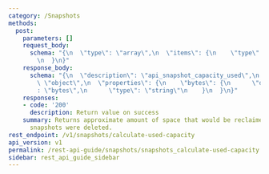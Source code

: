 ```yaml
---
category: /Snapshots
methods:
  post:
    parameters: []
    request_body:
      schema: "{\n  \"type\": \"array\",\n  \"items\": {\n    \"type\": \"number\"\
        \n  }\n}"
    response_body:
      schema: "{\n  \"description\": \"api_snapshot_capacity_used\",\n  \"type\":\
        \ \"object\",\n  \"properties\": {\n    \"bytes\": {\n      \"description\"\
        : \"bytes\",\n      \"type\": \"string\"\n    }\n  }\n}"
    responses:
    - code: '200'
      description: Return value on success
    summary: Returns approximate amount of space that would be reclaimed if all specified
      snapshots were deleted.
rest_endpoint: /v1/snapshots/calculate-used-capacity
api_version: v1
permalink: /rest-api-guide/snapshots/snapshots_calculate-used-capacity.html
sidebar: rest_api_guide_sidebar
---
```


